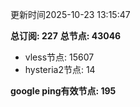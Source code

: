 更新时间2025-10-23 13:15:47

**总订阅: 227**
**总节点: 43046**
- vless节点: 15607
- hysteria2节点: 14

**google ping有效节点: 195**
